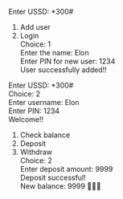 Enter USSD: *300#

1. Add user  
2. Login  
Choice: 1  
Enter the name: Elon  
Enter PIN for new user: 1234  
User successfully added!!

Enter USSD: *300#  
Choice: 2  
Enter username: Elon  
Enter PIN: 1234  
Welcome!!

1. Check balance  
2. Deposit  
3. Withdraw  
Choice: 2  
Enter deposit amount: 9999  
Deposit successful!  
New balance: 9999 💸💸💸
